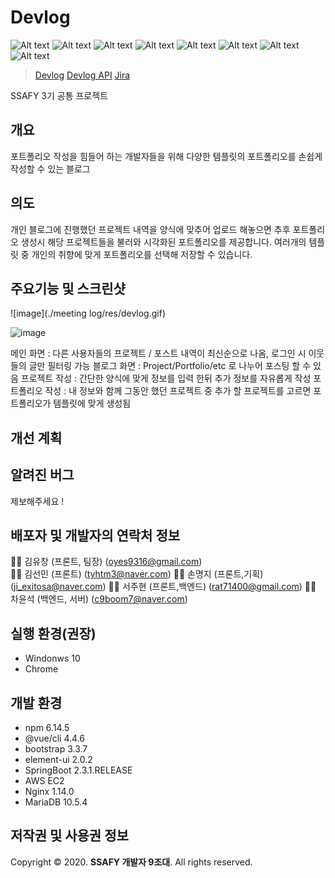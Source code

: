 ﻿
# Devlog
![Alt text](https://img.shields.io/badge/data-Web-orange)
  ![Alt text](https://img.shields.io/badge/Stack-Vue.js-green) ![Alt text](https://img.shields.io/badge/Stack-Sass-pink) ![Alt text](https://img.shields.io/badge/Stack-ElementUI-skyblue)
   ![Alt text](https://img.shields.io/badge/Stack-SpringBoot-green) ![Alt text](https://img.shields.io/badge/Stack-Mybatis-blue) ![Alt text](https://img.shields.io/badge/Stack-Docker-blue) ![Alt text](https://img.shields.io/badge/Stack-MariaDB-blue)
  
> [Devlog](http://i3a402.p.ssafy.io/develop) 
> [Devlog API](http://i3a402.p.ssafy.io:8090/devlog/swagger-ui.html#)
> [Jira]([https://jira.ssafy.com/projects/S03P12A402?selectedItem=com.atlassian.jira.jira-projects-plugin%3Arelease-page&status=unreleased](https://jira.ssafy.com/projects/S03P12A402?selectedItem=com.atlassian.jira.jira-projects-plugin%3Arelease-page&status=unreleased)) 

SSAFY 3기 공통 프로젝트

## 개요
 포트폴리오 작성을 힘들어 하는 개발자들을 위해 다양한 템플릿의 포트폴리오를 손쉽게 작성할 수 있는 블로그

##  의도
  개인 블로그에 진행했던 프로젝트 내역을 양식에 맞추어 업로드 해놓으면 추후 포트폴리오 생성시 해당 프로젝트들을 불러와 시각화된 포트폴리오를 제공합니다.
  여러개의 템플릿 중 개인의 취향에 맞게 포트폴리오를 선택해 저장할 수 있습니다.
  
## 주요기능 및 스크린샷 
![image](./meeting log/res/devlog.gif)

![image](./meetinglog/res/devlog.gif)

메인 화면  : 다른 사용자들의 프로젝트 / 포스트 내역이 최신순으로 나옴, 로그인 시 이웃들의 글만 필터링 가능
블로그 화면 : Project/Portfolio/etc 로 나누어 포스팅 할 수 있음
프로젝트 작성 : 간단한 양식에 맞게 정보를 입력 한뒤 추가 정보를 자유롭게 작성
포트폴리오 작성 : 내 정보와 함께 그동안 했던 프로젝트 중 추가 할 프로젝트를 고르면 포트폴리오가 템플릿에 맞게 생성됨


## 개선 계획

## 알려진 버그
제보해주세요  !

## 배포자 및 개발자의 연락처 정보
:running_man: 김유창 (프론트, 팀장) (oyes9316@gmail.com)  
:running_man: 김선민 (프론트)   (tyhtm3@naver.com)
:running_man: 손명지 (프론트,기획) (ji_exitosa@naver.com)
:running_man: 서주현 (프론트,백엔드) (rat71400@gmail.com)
:running_man: 차윤석 (백엔드, 서버) (c9boom7@naver.com) 

## 실행 환경(권장)
- Windonws 10
- Chrome


## 개발 환경

- npm 6.14.5
- @vue/cli 4.4.6
- bootstrap 3.3.7
- element-ui 2.0.2
 - SpringBoot 2.3.1.RELEASE
-  AWS EC2
-  Nginx 1.14.0
- MariaDB 10.5.4

## 저작권 및 사용권 정보

Copyright &copy; 2020. <strong>SSAFY 개발자 9조대</strong>. All rights reserved.